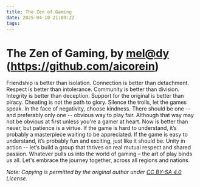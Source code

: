 ```yaml
---
title: The Zen of Gaming
date: 2025-04-10 21:09:22
tags:
---
```

# The Zen of Gaming, by [mel@dy](https://steamcommunity.com/id/melodyecho/) (<https://github.com/aicorein>)
Friendship is better than isolation.
Connection is better than detachment.
Respect is better than intolerance.
Community is better than division.
Integrity is better than deception.
Support for the original is better than piracy.
Cheating is not the path to glory.
Silence the trolls, let the games speak.
In the face of negativity, choose kindness.
There should be one -- and preferably only one -- obvious way to play fair.
Although that way may not be obvious at first unless you're a gamer at heart.
Now is better than never, but patience is a virtue.
If the game is hard to understand, it’s probably a masterpiece waiting to be appreciated.
If the game is easy to understand, it’s probably fun and exciting, just like it should be.
Unity in action -- let’s build a group that thrives on real mutual respect and shared passion.
Whatever pulls us into the world of gaming – the art of play binds us all.
Let's embrace the journey together, across all regions and nations.

*Note: Copying is permitted by the original author under [CC BY-SA 4.0](https://creativecommons.org/licenses/by-sa/4.0/deed) License.*
